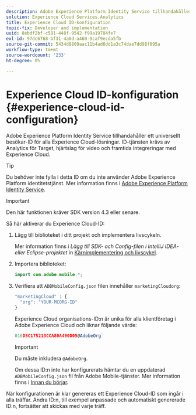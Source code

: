 ```yaml
---
description: Adobe Experience Platform Identity Service tillhandahåller ett universellt besökar-ID för alla Experience Cloud-lösningar. ID-tjänsten krävs av Analytics för Target, hjärtslag för video och framtida integreringar med Experience Cloud.
solution: Experience Cloud Services,Analytics
title: Experience Cloud ID-konfiguration
topic-fix: Developer and implementation
uuid: 8ebdf2bf-c581-448f-9542-f99a19784fe7
exl-id: 97dc6768-bf31-4a0d-a460-9caf9ecda5fb
source-git-commit: 5434d8809aac11b4ad6dd1a3c74dae7dd98f095a
workflow-type: tm+mt
source-wordcount: '233'
ht-degree: 0%

---
```


# Experience Cloud ID-konfiguration {#experience-cloud-id-configuration}

Adobe Experience Platform Identity Service tillhandahåller ett universellt besökar-ID för alla Experience Cloud-lösningar. ID-tjänsten krävs av Analytics för Target, hjärtslag för video och framtida integreringar med Experience Cloud.

>[!TIP]
>
>Du behöver inte fylla i detta ID om du inte använder Adobe Experience Platform identitetstjänst. Mer information finns i [Adobe Experience Platform Identity Service](https://experienceleague.adobe.com/docs/id-service/using/home.html).

>[!IMPORTANT]
>
>Den här funktionen kräver SDK version 4.3 eller senare.

Så här aktiverar du Experience Cloud-ID:

1. Lägg till biblioteket i ditt projekt och implementera livscykeln.

   Mer information finns i *Lägg till SDK- och Config-filen i IntelliJ IDEA- eller Eclipse-projektet* in [Kärnimplementering och livscykel](/help/android/getting-started/dev-qs.md).

1. Importera biblioteket:

   ```java
   import com.adobe.mobile.*;
   ```

1. Verifiera att `ADBMobileConfig.json` filen innehåller `marketingCloudorg`:

   ```js
   "marketingCloud" : { 
     "org": "YOUR-MCORG-ID" 
   }
   ```

   Experience Cloud organisations-ID:n är unika för alla klientföretag i Adobe Experience Cloud och liknar följande värde:

   ```js
   016D5C175213CCA80A490D05@AdobeOrg`
   ```

   >[!IMPORTANT]
   >
   >Du måste inkludera `@AdobeOrg`.

   Om dessa ID:n inte har konfigurerats hämtar du en uppdaterad `ADBMobileConfig.json` fil från Adobe Mobile-tjänster. Mer information finns i [Innan du börjar](/help/android/getting-started/requirements.md).

När konfigurationen är klar genereras ett Experience Cloud-ID som ingår i alla träffar. Andra ID:n, till exempel anpassade och automatiskt genererade ID:n, fortsätter att skickas med varje träff.
